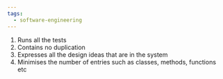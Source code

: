 ```yaml
---
tags:
  - software-engineering
---
```

1. Runs all the tests
2. Contains no duplication
3. Expresses all the design ideas that are in the system
4. Minimises the number of entries such as classes, methods, functions etc
